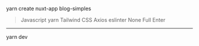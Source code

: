 yarn create nuxt-app blog-simples 
> Javascript
> yarn
> Tailwind CSS
> Axios
> eslinter
> None
> Full Enter

----------------

yarn dev
